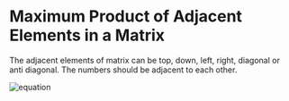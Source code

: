 # Maximum Product of Adjacent Elements in a Matrix

The adjacent elements of matrix can be top, down, left, right, diagonal or anti diagonal. The numbers should be adjacent to each other.

![equation](<img src="https://bit.ly/39NAlp5" align="center" border="0" alt=" \begin{bmatrix}6&2&3&4 \\5&4&3&1\\ 7&4&5&6\\ 8&3&1&0 \end{bmatrix} " width="112" height="79" />)
